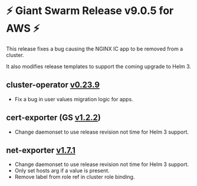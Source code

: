 # :zap: Giant Swarm Release v9.0.5 for AWS :zap:

This release fixes a bug causing the NGINX IC app to be removed from a cluster.

It also modifies release templates to support the coming upgrade to Helm 3.

## cluster-operator [v0.23.9](https://github.com/giantswarm/cluster-operator/releases/tag/v0.23.9)

- Fix a bug in user values migration logic for apps.

## cert-exporter (GS [v1.2.2](https://github.com/giantswarm/cert-exporter/blob/master/CHANGELOG.md#v122-2020-04-01))

- Change daemonset to use release revision not time for Helm 3 support.

## net-exporter [v1.7.1](https://github.com/giantswarm/net-exporter/blob/master/CHANGELOG.md#v171-2020-04-01)

- Change daemonset to use release revision not time for Helm 3 support.
- Only set hosts arg if a value is present.
- Remove label from role ref in cluster role binding.
